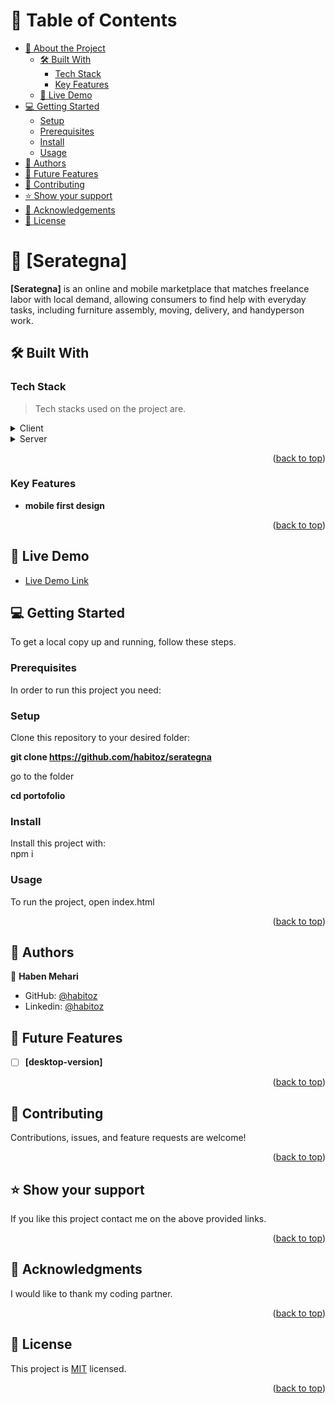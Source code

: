 <a name="readme-top"></a>

<!-- TABLE OF CONTENTS -->

# 📗 Table of Contents

- [📖 About the Project](#about-project)
  - [🛠 Built With](#built-with)
    - [Tech Stack](#tech-stack)
    - [Key Features](#key-features)
  - [🚀 Live Demo](#live-demo)
- [💻 Getting Started](#getting-started)
  - [Setup](#setup)
  - [Prerequisites](#prerequisites)
  - [Install](#install)
  - [Usage](#usage)
- [👥 Authors](#authors)
- [🔭 Future Features](#future-features)
- [🤝 Contributing](#contributing)
- [⭐️ Show your support](#support)
- [🙏 Acknowledgements](#acknowledgements)
- [📝 License](#license)

<!-- PROJECT DESCRIPTION -->

# 📖 [Serategna] <a name="about-project"></a>

**[Serategna]** is an online and mobile marketplace that matches freelance labor with local demand, allowing consumers to find help with everyday tasks, including furniture assembly, moving, delivery, and handyperson work.

## 🛠 Built With <a name="built-with"></a>

### Tech Stack <a name="tech-stack"></a>

> Tech stacks used on the project are.

<details>
  <summary>Client</summary>
  <ul>
    <li><a href="#">HTML</a></li>
    <li><a href="#">Css</a></li>
    <li><a href="#">Js</a></li>
  </ul>
</details>

<details>
  <summary>Server</summary>
  <ul>
    
  </ul>
</details>



<p align="right">(<a href="#readme-top">back to top</a>)</p>

### Key Features <a name="key-features"></a>

- **mobile first design**

<p align="right">(<a href="#readme-top">back to top</a>)</p>

## 🚀 Live Demo <a name="live-demo"></a>


- [Live Demo Link](https://habitoz.github.io/serategna/)
## 💻 Getting Started <a name="getting-started"></a>

To get a local copy up and running, follow these steps.

### Prerequisites

In order to run this project you need:


### Setup

Clone this repository to your desired folder: <br/>

  <strong>git clone https://github.com/habitoz/serategna </strong> <br/>

go to the folder <br/>

<strong> cd  portofolio</strong>
### Install

Install this project with: <br/>
npm i

### Usage

To run the project, open index.html


<p align="right">(<a href="#readme-top">back to top</a>)</p>

## 👥 Authors <a name="authors"></a>

👤 **Haben Mehari**

- GitHub: [@habitoz](https://github.com/habitoz)
- Linkedin: [@habitoz](https://www.linkedin.com/in/haben-mehari-593531140)

## 🔭 Future Features <a name="future-features"></a>

- [ ] **[desktop-version]**

<p align="right">(<a href="#readme-top">back to top</a>)</p>

## 🤝 Contributing <a name="contributing"></a>

Contributions, issues, and feature requests are welcome!

<p align="right">(<a href="#readme-top">back to top</a>)</p>

## ⭐️ Show your support <a name="support"></a>

If you like this project contact me on the above provided links.

<p align="right">(<a href="#readme-top">back to top</a>)</p>

## 🙏 Acknowledgments <a name="acknowledgements"></a>

I would like to thank my coding partner.

<p align="right">(<a href="#readme-top">back to top</a>)</p>

##  📝 License <a name="license"></a>

This project is [MIT](./LICENSE) licensed.

<p align="right">(<a href="#readme-top">back to top</a>)</p>